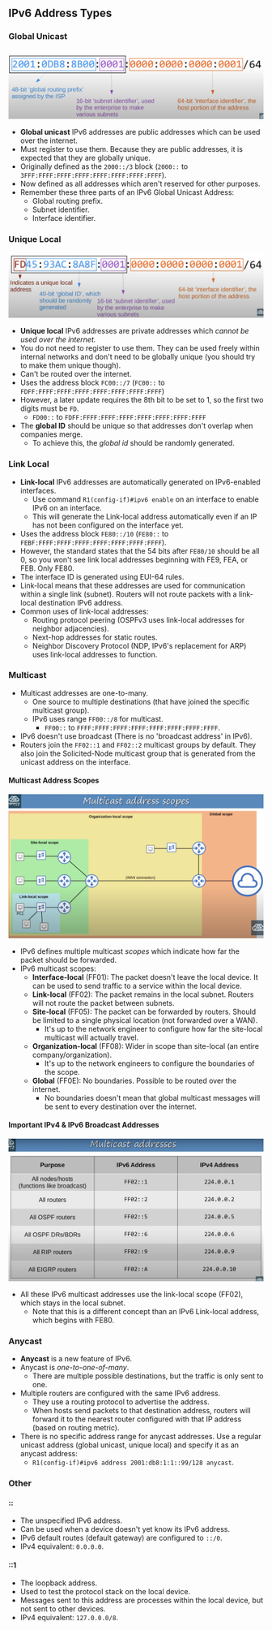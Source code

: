 ## IPv6 Address Types
### Global Unicast
![IPv6 global unicast address breakdown](./img2/ipv6-global-unicast-address-breakdown.png)
* **Global unicast** IPv6 addresses are public addresses which can be used over the internet.
* Must register to use them. Because they are public addresses, it is expected that they are globally unique.
* Originally defined as the `2000::/3` block (`2000::` to `3FFF:FFFF:FFFF:FFFF:FFFF:FFFF:FFFF:FFFF`).
* Now defined as all addresses which aren't reserved for other purposes.
* Remember these three parts of an IPv6 Global Unicast Address:
	* Global routing prefix.
	* Subnet identifier.
	* Interface identifier.
### Unique Local
![Unique local addresses structure](./img2/unique-local-addresses.png)
* **Unique local** IPv6 addresses are private addresses which *cannot be used over the internet.*
* You do not need to register to use them. They can be used freely within internal networks and don't need to be globally unique (you should try to make them unique though). 
* Can't be routed over the internet.
* Uses the address block `FC00::/7` (`FC00::` to `FDFF:FFFF:FFFF:FFFF:FFFF:FFFF:FFFF:FFFF`)
* However, a later update requires the 8th bit to be set to 1, so the first two digits must be `FD`.
	* `FD00::` to `FDFF:FFFF:FFFF:FFFF:FFFF:FFFF:FFFF:FFFF`
* The **global ID** should be unique so that addresses don't overlap when companies merge.
	* To achieve this, the *global id* should be randomly generated.
### Link Local
* **Link-local** IPv6 addresses are automatically generated on IPv6-enabled interfaces.
	* Use command `R1(config-if)#ipv6 enable` on an interface to enable IPv6 on an interface.
	* This will generate the Link-local address automatically even if an IP has not been configured on the interface yet.
* Uses the address block `FE80::/10` (`FE80::` to `FEBF:FFFF:FFFF:FFFF:FFFF:FFFF:FFFF:FFFF`).
* However, the standard states that the 54 bits after `FE80/10` should be all 0, so you won't see link local addresses beginning with FE9, FEA, or FEB. Only FE80.
* The interface ID is generated using EUI-64 rules.
* Link-local means that these addresses are used for communication within a single link (subnet). Routers will not route packets with a link-local destination IPv6 address.
* Common uses of link-local addresses:
	* Routing protocol peering (OSPFv3 uses link-local addresses for neighbor adjacencies).
	* Next-hop addresses for static routes.
	* Neighbor Discovery Protocol (NDP, IPv6's replacement for ARP) uses link-local addresses to function.
### Multicast
* Multicast addresses are one-to-many.
	* One source to multiple destinations (that have joined the specific multicast group).
	* IPv6 uses range `FF00::/8` for multicast.
		* `FF00::` to `FFFF:FFFF:FFFF:FFFF:FFFF:FFFF:FFFF:FFFF`.
* IPv6 doesn't use broadcast (There is no 'broadcast address' in IPv6).
* Routers join the `FF02::1` and `FF02::2` multicast groups by default. They also join the Solicited-Node multicast group that is generated from the unicast address on the interface.
#### Multicast Address Scopes
![Multicast address scopes](./img2/multicast-address-scopes.png)
* IPv6 defines multiple multicast *scopes* which indicate how far the packet should be forwarded.
* IPv6 multicast scopes:
	* **Interface-local** (FF01): The packet doesn't leave the local device. It can be used to send traffic to a service within the local device.
	* **Link-local** (FF02): The packet remains in the local subnet. Routers will not route the packet between subnets.
	* **Site-local** (FF05):  The packet can be forwarded by routers. Should be limited to a single physical location (not forwarded over a WAN).
		* It's up to the network engineer to configure how far the site-local multicast will actually travel.
	* **Organization-local** (FF08): Wider in scope than site-local (an entire company/organization).
		* It's up to the network engineers to configure the boundaries of the scope.
	* **Global** (FF0E): No boundaries. Possible to be routed over the internet.
		* No boundaries doesn't mean that global multicast messages will be sent to every destination over the internet.
#### Important IPv4 & IPv6 Broadcast Addresses
![Important IPv4 & IPv6 broadcast addresses](./img2/important-ipv4-ipv6-broadcast-addresses.png)
* All these IPv6 multicast addresses use the link-local scope (FF02), which stays in the local subnet.
	* Note that this is a different concept than an IPv6 Link-local address, which begins with FE80.
### Anycast
* **Anycast** is a new feature of IPv6.
* Anycast is *one-to-one-of-many*.
	* There are multiple possible destinations, but the traffic is only sent to one.
* Multiple routers are configured with the same IPv6 address.
	* They use a routing protocol to advertise the address.
	* When hosts send packets to that destination address, routers will forward it to the nearest router configured with that IP address (based on routing metric).
* There is no specific address range for anycast addresses. Use a regular unicast address (global unicast, unique local) and specify it as an anycast address:
	* `R1(config-if)#ipv6 address 2001:db8:1:1::99/128 anycast`.
### Other
#### ::
* The unspecified IPv6 address.
* Can be used when a device doesn't yet know its IPv6 address.
* IPv6 default routes (default gateway) are configured to `::/0`.
* IPv4 equivalent: `0.0.0.0`.
#### ::1
* The loopback address.
* Used to test the protocol stack on the local device.
* Messages sent to this address are processes within the local device, but not sent to other devices.
* IPv4 equivalent: `127.0.0.0/8`.